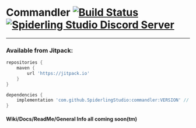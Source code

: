 # Commandler [![Build Status](https://travis-ci.org/SpiderlingStudio/Commandler.svg?branch=master)](https://travis-ci.org/SpiderlingStudio/Commandler) [![Spiderling Studio Discord Server](https://img.shields.io/discord/524241446144966659.svg)](https://discord.gg/PcYpS8c)
---
### Available from Jitpack:
```gradle
repositories {
    maven {
        url 'https://jitpack.io'
    }
}

dependencies {
    implementation 'com.github.SpiderlingStudio:commandler:VERSION' // Currently 1.3.1
}
```

#### Wiki/Docs/ReadMe/General Info all coming soon(tm)

